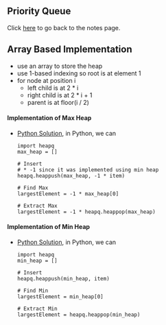 ## Priority Queue
Click [here](../notes.md) to go back to the notes page.

## Array Based Implementation
- use an array to store the heap
- use 1-based indexing so root is at element 1
- for node at position i
  - left child is at 2 * i
  - right child is at 2 * i + 1
  - parent is at floor(i / 2)

#### Implementation of Max Heap
  - [Python Solution](implementation_max_heap.py), in Python, we can
    ```
    import heapq
    max_heap = []
    
    # Insert
    # * -1 since it was implemented using min heap
    heapq.heappush(max_heap, -1 * item)
    
    # Find Max
    largestElement = -1 * max_heap[0]

    # Extract Max
    largestElement = -1 * heapq.heappop(max_heap)
    ```
#### Implementation of Min Heap
  - [Python Solution](implementation_min_heap.py), in Python, we can
    ```
    import heapq
    min_heap = []
    
    # Insert
    heapq.heappush(min_heap, item)
    
    # Find Min
    largestElement = min_heap[0]

    # Extract Min
    largestElement = heapq.heappop(min_heap)
    ```